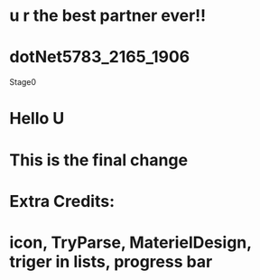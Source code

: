 
# u r the best partner ever!!
# dotNet5783_2165_1906
Stage0
# Hello U
# This is the final change

# Extra Credits:
# icon, TryParse, MaterielDesign, triger in lists,  progress bar 